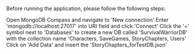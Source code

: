 Before running the application, please follow the following steps:

Open MongoDB Compass and navigate to 'New connection'
Enter 'mongodb://localhost:27017' into URI field and click 'Connect'
Click the '+' symbol next to 'Databases' to create a new DB called 'SurvivalWarriorDB' with the collection name 'Characters, SaveGames, StoryChapters, Users'
Click on 'Add Data' and insert the 'StoryChapters_forTestDB.json'
